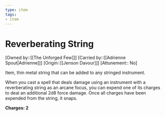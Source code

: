 ```yaml
---
type: item
tags:
- item
---
```


# Reverberating String

[Owned by::[[The Unforged Few]]]
[Carried by::[[Adrienne Spout|Adrienne]]]
[Origin::[[Jenson Davour]]]
[Attunement:: No]

Item, thin metal string that can be added to any stringed instrument. 

When you cast a spell that deals damage using an instrument with a reverberating string as an arcane focus, you can expend one of its charges to deal an additional 2d8 force damage. Once all charges have been expended from the string, it snaps.

**Charges: 2** 